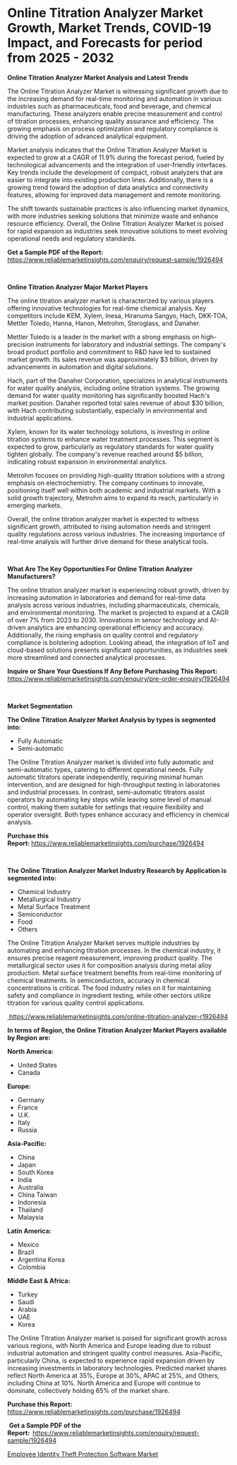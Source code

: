 <p><h1>Online Titration Analyzer Market Growth, Market Trends, COVID-19 Impact, and Forecasts for period from 2025 - 2032</h1></p><p><strong>Online Titration Analyzer Market Analysis and Latest Trends</strong></p>
<p><p>The Online Titration Analyzer Market is witnessing significant growth due to the increasing demand for real-time monitoring and automation in various industries such as pharmaceuticals, food and beverage, and chemical manufacturing. These analyzers enable precise measurement and control of titration processes, enhancing quality assurance and efficiency. The growing emphasis on process optimization and regulatory compliance is driving the adoption of advanced analytical equipment.</p><p>Market analysis indicates that the Online Titration Analyzer Market is expected to grow at a CAGR of 11.9% during the forecast period, fueled by technological advancements and the integration of user-friendly interfaces. Key trends include the development of compact, robust analyzers that are easier to integrate into existing production lines. Additionally, there is a growing trend toward the adoption of data analytics and connectivity features, allowing for improved data management and remote monitoring.</p><p>The shift towards sustainable practices is also influencing market dynamics, with more industries seeking solutions that minimize waste and enhance resource efficiency. Overall, the Online Titration Analyzer Market is poised for rapid expansion as industries seek innovative solutions to meet evolving operational needs and regulatory standards.</p></p>
<p><strong>Get a Sample PDF of the Report:&nbsp;</strong> <a href="https://www.reliablemarketinsights.com/enquiry/request-sample/1926494?utm_campaign=3218&utm_medium=2&utm_source=Github&utm_content=ia&utm_term=28032025&utm_id=online-titration-analyzer">https://www.reliablemarketinsights.com/enquiry/request-sample/1926494</a></p>
<p>&nbsp;</p>
<p><strong>Online Titration Analyzer Major Market Players</strong></p>
<p><p>The online titration analyzer market is characterized by various players offering innovative technologies for real-time chemical analysis. Key competitors include KEM, Xylem, Inesa, Hiranuma Sangyo, Hach, DKK-TOA, Mettler Toledo, Hanna, Hanon, Metrohm, Steroglass, and Danaher.</p><p>Mettler Toledo is a leader in the market with a strong emphasis on high-precision instruments for laboratory and industrial settings. The company's broad product portfolio and commitment to R&D have led to sustained market growth. Its sales revenue was approximately $3 billion, driven by advancements in automation and digital solutions.</p><p>Hach, part of the Danaher Corporation, specializes in analytical instruments for water quality analysis, including online titration systems. The growing demand for water quality monitoring has significantly boosted Hach's market position. Danaher reported total sales revenue of about $30 billion, with Hach contributing substantially, especially in environmental and industrial applications.</p><p>Xylem, known for its water technology solutions, is investing in online titration systems to enhance water treatment processes. This segment is expected to grow, particularly as regulatory standards for water quality tighten globally. The company's revenue reached around $5 billion, indicating robust expansion in environmental analytics.</p><p>Metrohm focuses on providing high-quality titration solutions with a strong emphasis on electrochemistry. The company continues to innovate, positioning itself well within both academic and industrial markets. With a solid growth trajectory, Metrohm aims to expand its reach, particularly in emerging markets.</p><p>Overall, the online titration analyzer market is expected to witness significant growth, attributed to rising automation needs and stringent quality regulations across various industries. The increasing importance of real-time analysis will further drive demand for these analytical tools.</p></p>
<p>&nbsp;</p>
<p><strong>What Are The Key Opportunities For Online Titration Analyzer Manufacturers?</strong></p>
<p><p>The online titration analyzer market is experiencing robust growth, driven by increasing automation in laboratories and demand for real-time data analysis across various industries, including pharmaceuticals, chemicals, and environmental monitoring. The market is projected to expand at a CAGR of over 7% from 2023 to 2030. Innovations in sensor technology and AI-driven analytics are enhancing operational efficiency and accuracy. Additionally, the rising emphasis on quality control and regulatory compliance is bolstering adoption. Looking ahead, the integration of IoT and cloud-based solutions presents significant opportunities, as industries seek more streamlined and connected analytical processes.</p></p>
<p><strong>Inquire or Share Your Questions If Any Before Purchasing This Report:</strong> <a href="https://www.reliablemarketinsights.com/enquiry/pre-order-enquiry/1926494?utm_campaign=3218&utm_medium=2&utm_source=Github&utm_content=ia&utm_term=28032025&utm_id=online-titration-analyzer">https://www.reliablemarketinsights.com/enquiry/pre-order-enquiry/1926494</a></p>
<p>&nbsp;</p>
<p><strong>Market Segmentation</strong></p>
<p><strong>The Online Titration Analyzer Market Analysis by types is segmented into:</strong></p>
<p><ul><li>Fully Automatic</li><li>Semi-automatic</li></ul></p>
<p><p>The Online Titration Analyzer market is divided into fully automatic and semi-automatic types, catering to different operational needs. Fully automatic titrators operate independently, requiring minimal human intervention, and are designed for high-throughput testing in laboratories and industrial processes. In contrast, semi-automatic titrators assist operators by automating key steps while leaving some level of manual control, making them suitable for settings that require flexibility and operator oversight. Both types enhance accuracy and efficiency in chemical analysis.</p></p>
<p><strong>Purchase this Report:&nbsp;</strong><a href="https://www.reliablemarketinsights.com/purchase/1926494?utm_campaign=3218&utm_medium=2&utm_source=Github&utm_content=ia&utm_term=28032025&utm_id=online-titration-analyzer">https://www.reliablemarketinsights.com/purchase/1926494</a></p>
<p>&nbsp;</p>
<p><strong>The Online Titration Analyzer Market Industry Research by Application is segmented into:</strong></p>
<p><ul><li>Chemical Industry</li><li>Metallurgical Industry</li><li>Metal Surface Treatment</li><li>Semiconductor</li><li>Food</li><li>Others</li></ul></p>
<p><p>The Online Titration Analyzer Market serves multiple industries by automating and enhancing titration processes. In the chemical industry, it ensures precise reagent measurement, improving product quality. The metallurgical sector uses it for composition analysis during metal alloy production. Metal surface treatment benefits from real-time monitoring of chemical treatments. In semiconductors, accuracy in chemical concentrations is critical. The food industry relies on it for maintaining safety and compliance in ingredient testing, while other sectors utilize titration for various quality control applications.</p></p>
<p><a href="https://www.reliablemarketinsights.com/online-titration-analyzer-r1926494?utm_campaign=3218&utm_medium=2&utm_source=Github&utm_content=ia&utm_term=28032025&utm_id=online-titration-analyzer">&nbsp;https://www.reliablemarketinsights.com/online-titration-analyzer-r1926494</a></p>
<p><strong>In terms of Region, the Online Titration Analyzer Market Players available by Region are:</strong></p>
<p>
    <p> <strong> North America: </strong>
        <ul>
            <li>United States</li>
            <li>Canada</li>
        </ul>
        </p> 
    <p> <strong> Europe: </strong>
        <ul>
            <li>Germany</li>
            <li>France</li>
            <li>U.K.</li>
            <li>Italy</li>
            <li>Russia</li>
        </ul>
        </p> 
    <p> <strong> Asia-Pacific: </strong>
        <ul>
            <li>China</li>
            <li>Japan</li>
            <li>South Korea</li>
            <li>India</li>
            <li>Australia</li>
            <li>China Taiwan</li>
            <li>Indonesia</li>
            <li>Thailand</li>
            <li>Malaysia</li>
        </ul>
        </p> 
    <p> <strong> Latin America: </strong>
        <ul>
            <li>Mexico</li>
            <li>Brazil</li>
            <li>Argentina Korea</li>
            <li>Colombia</li>
        </ul>
        </p> 
    <p> <strong> Middle East & Africa: </strong>
        <ul>
            <li>Turkey</li>
            <li>Saudi</li>
            <li>Arabia</li>
            <li>UAE</li>
            <li>Korea</li>
        </ul>
    </p>
    </p>
<p><p>The Online Titration Analyzer market is poised for significant growth across various regions, with North America and Europe leading due to robust industrial automation and stringent quality control measures. Asia-Pacific, particularly China, is expected to experience rapid expansion driven by increasing investments in laboratory technologies. Predicted market shares reflect North America at 35%, Europe at 30%, APAC at 25%, and Others, including China at 10%. North America and Europe will continue to dominate, collectively holding 65% of the market share.</p></p>
<p><strong>Purchase this Report: </strong><a href="https://www.reliablemarketinsights.com/purchase/1926494?utm_campaign=3218&utm_medium=2&utm_source=Github&utm_content=ia&utm_term=28032025&utm_id=online-titration-analyzer">https://www.reliablemarketinsights.com/purchase/1926494</a></p>
<p>&nbsp;<strong>Get a Sample PDF of the Report:&nbsp;&nbsp;</strong><a href="https://www.reliablemarketinsights.com/enquiry/request-sample/1926494?utm_campaign=3218&utm_medium=2&utm_source=Github&utm_content=ia&utm_term=28032025&utm_id=online-titration-analyzer">https://www.reliablemarketinsights.com/enquiry/request-sample/1926494</a></p>
<p><strong></strong></p>
<p><p><a href="https://github.com/kaddahblejc/Market-Research-Report-List-1/blob/main/employee-identity-theft-protection-software-market.md?utm_campaign=3218&utm_medium=2&utm_source=Github&utm_content=ia&utm_term=28032025&utm_id=online-titration-analyzer">Employee Identity Theft Protection Software Market</a></p></p>